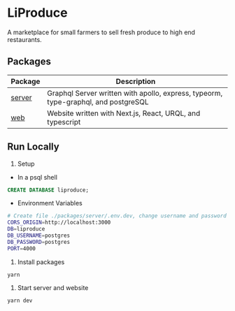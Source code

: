 # LiProduce

A marketplace for small farmers to sell fresh produce to high end restaurants.

## Packages

| Package                                                                  | Description                                                                        |
| ------------------------------------------------------------------------ | ---------------------------------------------------------------------------------- |
| [server](https://github.com/SatvikR/liproduce/tree/main/packages/server) | Graphql Server written with apollo, express, typeorm, type-graphql, and postgreSQL |
| [web](https://github.com/SatvikR/liproduce/tree/main/packages/web)       | Website written with Next.js, React, URQL, and typescript                          |

## Run Locally

1. Setup

- In a psql shell

```sql
CREATE DATABASE liproduce;
```

- Environment Variables

```sh
# Create file ./packages/server/.env.dev, change username and password depending on your situation
CORS_ORIGIN=http://localhost:3000
DB=liproduce
DB_USERNAME=postgres
DB_PASSWORD=postgres
PORT=4000
```

1. Install packages

```
yarn
```

1. Start server and website

```
yarn dev
```
